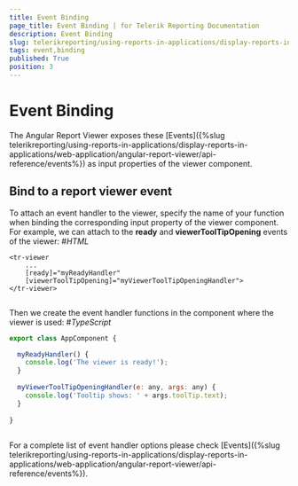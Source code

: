 ```yaml
---
title: Event Binding
page_title: Event Binding | for Telerik Reporting Documentation
description: Event Binding
slug: telerikreporting/using-reports-in-applications/display-reports-in-applications/web-application/angular-report-viewer/event-binding
tags: event,binding
published: True
position: 3
---
```


# Event Binding



The Angular Report Viewer exposes these [Events]({%slug telerikreporting/using-reports-in-applications/display-reports-in-applications/web-application/angular-report-viewer/api-reference/events%})
        as input properties of the viewer component.
      

## Bind to a report viewer event

To attach an event handler to the viewer, specify the name of your function when binding the corresponding input property
          of the viewer component. For example, we can attach to the __ready__ and
          __viewerToolTipOpening__ events of the viewer:
        #_HTML_

	
````
<tr-viewer 
    ...
    [ready]="myReadyHandler"
    [viewerToolTipOpening]="myViewerToolTipOpeningHandler">
</tr-viewer>
          
````



Then we create the event handler functions in the component where the viewer is used:
        #_TypeScript_

	
````js
export class AppComponent {

  myReadyHandler() { 
    console.log('The viewer is ready!'); 
  }
  
  myViewerToolTipOpeningHandler(e: any, args: any) { 
    console.log('Tooltip shows: ' + args.toolTip.text); 
  }
  
}
          
````



For a complete list of event handler options please check [Events]({%slug telerikreporting/using-reports-in-applications/display-reports-in-applications/web-application/angular-report-viewer/api-reference/events%}).
        
